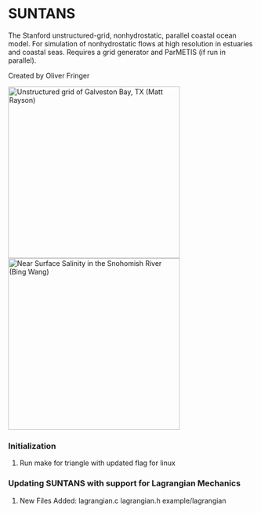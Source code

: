 # SUNTANS

The Stanford unstructured-grid, nonhydrostatic, parallel coastal ocean model. For simulation of nonhydrostatic flows at high resolution in estuaries and coastal seas. Requires a grid generator and ParMETIS (if run in parallel).

Created by Oliver Fringer

<img src="./guide/images/galviston.png" height="350" title="Unstructured grid of Galveston Bay, TX (Matt Rayson)"> <img src="./guide/images/snoho3.jpg" height="350" title="Near Surface Salinity in the Snohomish River (Bing Wang)">



### Initialization
1. Run make for triangle with updated flag for linux

### Updating SUNTANS with support for Lagrangian Mechanics
1. New Files Added: lagrangian.c lagrangian.h example/lagrangian
